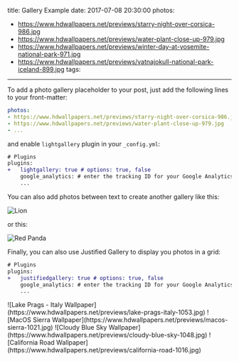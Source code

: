 title: Gallery Example
date: 2017-07-08 20:30:00
photos:
- https://www.hdwallpapers.net/previews/starry-night-over-corsica-986.jpg
- https://www.hdwallpapers.net/previews/water-plant-close-up-979.jpg
- https://www.hdwallpapers.net/previews/winter-day-at-yosemite-national-park-971.jpg
- https://www.hdwallpapers.net/previews/vatnajokull-national-park-iceland-899.jpg
tags:
---
To add a photo gallery placeholder to your post, just add the following lines to your front-matter:
```yml
photos:
- https://www.hdwallpapers.net/previews/starry-night-over-corsica-986.jpg
- https://www.hdwallpapers.net/previews/water-plant-close-up-979.jpg
- ...
```
<!-- more -->
and enable `lightgallery` plugin in your `_config.yml`:
```diff
# Plugins
plugins:
+   lightgallery: true # options: true, false
    google_analytics: # enter the tracking ID for your Google Analytics
    ...
```

You can also add photos between text to create another gallery like this:

![Lion](https://www.hdwallpapers.net/previews/lion-453.jpg)

or this:

![Red Panda](https://www.hdwallpapers.net/previews/red-panda-523.jpg)

Finally, you can also use Justified Gallery to display you photos in a grid:

```diff
# Plugins
plugins:
+   justifiedgallery: true # options: true, false
    google_analytics: # enter the tracking ID for your Google Analytics
    ...
```

<div class="justified-gallery">
![Lake Prags - Italy Wallpaper](https://www.hdwallpapers.net/previews/lake-prags-italy-1053.jpg)
![MacOS Sierra Wallpaper](https://www.hdwallpapers.net/previews/macos-sierra-1021.jpg)
![Cloudy Blue Sky Wallpaper](https://www.hdwallpapers.net/previews/cloudy-blue-sky-1048.jpg)
![California Road Wallpaper](https://www.hdwallpapers.net/previews/california-road-1016.jpg)
</div>
